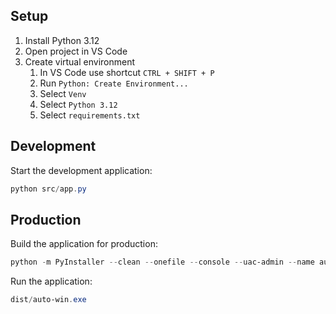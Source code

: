## Setup

1. Install Python 3.12
2. Open project in VS Code
3. Create virtual environment
   1. In VS Code use shortcut `CTRL + SHIFT + P`
   2. Run `Python: Create Environment...`
   3. Select `Venv`
   4. Select `Python 3.12`
   5. Select `requirements.txt`

## Development

Start the development application:

```powershell
python src/app.py
```

## Production

Build the application for production:

```powershell
python -m PyInstaller --clean --onefile --console --uac-admin --name auto-win src/app.py
```

Run the application:

```powershell
dist/auto-win.exe
```

